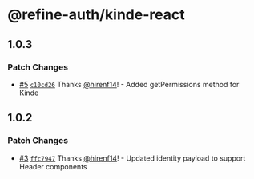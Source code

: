 # @refine-auth/kinde-react

## 1.0.3

### Patch Changes

- [#5](https://github.com/hirenf14/refine-auth-kinde-react/pull/5) [`c10cd26`](https://github.com/hirenf14/refine-auth-kinde-react/commit/c10cd26e6671a24dfd45367e9122232c2c012b91) Thanks [@hirenf14](https://github.com/hirenf14)! - Added getPermissions method for Kinde

## 1.0.2

### Patch Changes

- [#3](https://github.com/hirenf14/refine-auth-kinde-react/pull/3) [`ffc7947`](https://github.com/hirenf14/refine-auth-kinde-react/commit/ffc794789c609cdcf41e04ab081f59591d1e6ad5) Thanks [@hirenf14](https://github.com/hirenf14)! - Updated identity payload to support Header components
